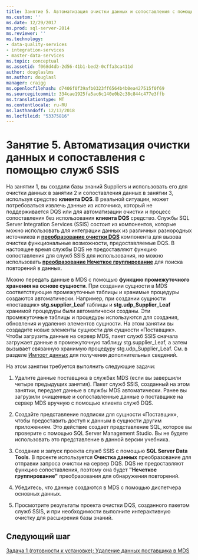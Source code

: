 ```yaml
---
title: Занятие 5. Автоматизация очистки данных и сопоставления с помощью служб SSIS | Документация Майкрософт
ms.custom: ''
ms.date: 12/29/2017
ms.prod: sql-server-2014
ms.reviewer: ''
ms.technology:
- data-quality-services
- integration-services
- master-data-services
ms.topic: conceptual
ms.assetid: f068d4db-2d56-41b1-bed2-0cffa3ca411d
author: douglaslms
ms.author: douglasl
manager: craigg
ms.openlocfilehash: d7406f0f39afb0323ff6564b4b0ea427515f0f69
ms.sourcegitcommit: 334cae1925fa5ac6c140e0b2c38c844c477e3ffb
ms.translationtype: MT
ms.contentlocale: ru-RU
ms.lasthandoff: 12/13/2018
ms.locfileid: "53375816"
---
```

# <a name="lesson-5-automating-the-cleansing-and-matching-using-ssis"></a>Занятие 5. Автоматизация очистки данных и сопоставления с помощью служб SSIS
  На занятии 1, вы создали базы знаний Suppliers и использовать его для очистки данных в занятии 2 и сопоставления данных в занятии 3, используя средство **клиента DQS**. В реальной ситуации, может потребоваться извлечь данные из источника, который не поддерживается DQS или для автоматизации очистки и процесс сопоставления без использования **клиента DQS** средство. Службы SQL Server Integration Services (SSIS) состоит из компонентов, которые можно использовать для интеграции данных из различных разнородных источников и **[преобразование очистки DQS](https://msdn.microsoft.com/library/ee677619.aspx)** компонента для вызова очистки функциональные возможности, предоставляемые DQS. В настоящее время службы DQS не предоставляют функцию сопоставления для служб SSIS для использования, но можно использовать **[преобразование Нечеткое группирование](../integration-services/data-flow/transformations/fuzzy-grouping-transformation.md)** для поиска повторений в данных.  
  
 Можно передать данные в MDS с помощью **функцию промежуточного хранения на основе сущности**. При создании сущности в MDS соответствующие промежуточные таблицы и хранимые процедуры создаются автоматически. Например, при создании сущности «поставщик» **stg.supplier_Leaf** таблицы и **stg.udp_Supplier_Leaf** хранимой процедуры были автоматически созданы. Эти промежуточные таблицы и процедуры используются для создания, обновления и удаления элементов сущности. На этом занятии вы создадите новые элементы сущности для сущности «Поставщик». Чтобы загрузить данные на сервер MDS, пакет служб SSIS сначала загружает данные в промежуточную таблицу stg.supplier_Leaf, а затем вызывает связанную хранимую процедуру stg.udp_Supplier_Leaf. См. в разделе [Импорт данных](../master-data-services/overview-importing-data-from-tables-master-data-services.md) для получения дополнительных сведений.  
  
 На этом занятии требуется выполнить следующие задачи:  
  
1.  Удалите данные поставщика в службах MDS (если вы завершили четыре предыдущих занятия). Пакет служб SSIS, созданный на этом занятии, передает данные в службы MDS автоматически. Ранее вы загрузили очищенные и сопоставленные данные о поставщике на сервер MDS вручную с помощью клиента служб DQS.  
  
2.  Создайте представление подписки для сущности «Поставщик», чтобы предоставить доступ к данным в сущности другим приложениям. Это действие создает представление SQL, которое вы проверите с помощью SQL Server Management Studio. Вы не будете использовать это представление в данной версии учебника.  
  
3.  Создание и запуск проекта служб SSIS с помощью **SQL Server Data Tools**. В проекте используется **Очистка данных** преобразование для отправки запроса очистки на сервер DQS. DQS не предоставляют функцию сопоставления, поэтому она будет **"Нечеткое группирование"** преобразования для обнаружения повторений.  
  
4.  Убедитесь, что данные создаются в MDS с помощью диспетчера основных данных.  
  
5.  Просмотрите результаты проекта очистки DQS, созданного пакетом служб SSIS, и при необходимости выполните интерактивную очистку для расширения базы знаний.  
  
## <a name="next-step"></a>Следующий шаг  
 [Задача 1 &#40;готовности к установке&#41;: Удаление данных поставщика в MDS](../../2014/tutorials/task-1-prerequisite-removing-supplier-data-in-mds.md)  
  
  
